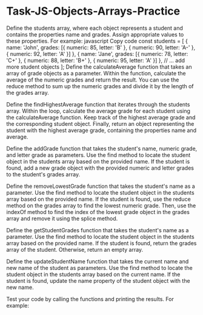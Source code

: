 # Task-JS-Objects-Arrays-Practice

Define the students array, where each object represents a student and contains the properties name and grades. Assign appropriate values to these properties. For example:
javascript
Copy code
const students = [
  { name: 'John', grades: [{ numeric: 85, letter: 'B' }, { numeric: 90, letter: 'A-' }, { numeric: 92, letter: 'A' }] },
  { name: 'Jane', grades: [{ numeric: 78, letter: 'C+' }, { numeric: 88, letter: 'B+' }, { numeric: 95, letter: 'A' }] },
  // ... add more student objects
];
Define the calculateAverage function that takes an array of grade objects as a parameter. Within the function, calculate the average of the numeric grades and return the result. You can use the reduce method to sum up the numeric grades and divide it by the length of the grades array.

Define the findHighestAverage function that iterates through the students array. Within the loop, calculate the average grade for each student using the calculateAverage function. Keep track of the highest average grade and the corresponding student object. Finally, return an object representing the student with the highest average grade, containing the properties name and average.

Define the addGrade function that takes the student's name, numeric grade, and letter grade as parameters. Use the find method to locate the student object in the students array based on the provided name. If the student is found, add a new grade object with the provided numeric and letter grades to the student's grades array.

Define the removeLowestGrade function that takes the student's name as a parameter. Use the find method to locate the student object in the students array based on the provided name. If the student is found, use the reduce method on the grades array to find the lowest numeric grade. Then, use the indexOf method to find the index of the lowest grade object in the grades array and remove it using the splice method.

Define the getStudentGrades function that takes the student's name as a parameter. Use the find method to locate the student object in the students array based on the provided name. If the student is found, return the grades array of the student. Otherwise, return an empty array.

Define the updateStudentName function that takes the current name and new name of the student as parameters. Use the find method to locate the student object in the students array based on the current name. If the student is found, update the name property of the student object with the new name.

Test your code by calling the functions and printing the results. For example:
